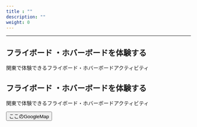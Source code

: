 ```yaml
---
title : ""
description: ""
weight: 0
---
```



<hr />
<h2 id="experience">フライボード ・ホバーボードを体験する</h2>

関東で体験できるフライボード・ホバーボードアクティビティ

<div id="map"></div>







<h2 id="enter">フライボード ・ホバーボードを体験する</h2>

関東で体験できるフライボード・ホバーボードアクティビティ

<button>ここのGoogleMap</button>





<script>
console.log("test2");
var map;
var dom = document.getElementById('map');
console.dir(dom);
function initMap() {
 map = new google.maps.Map(dom , { // #mapに地図を埋め込む
     center: { // 地図の中心を指定
           lat: 35.681236, // 緯度
          lng: 139.767125 // 経度
       },
      zoom: 15, // 地図のズームを指定
      mapTypeId: google.maps.MapTypeId.ROADMAP //表示する地図の形式を設定します。今回は道路地図を表示します。
   });
}
</script>
<script src="https://maps.googleapis.com/maps/api/js?key=AIzaSyASolxHXUI2r1377h26yWShGFaVqbD6XR4&callback=initMap"></script>
